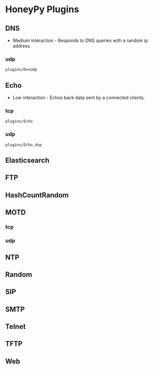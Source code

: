 # HoneyPy Plugins

## DNS

- Medium interaction - Responds to DNS queries with a random ip address.

### udp

`plugins/DnsUdp`

## Echo

- Low interaction - Echos back data sent by a connected clients.

### tcp

`plugins/Echo`

### udp

`plugins/Echo_dup`

## Elasticsearch

## FTP

## HashCountRandom

## MOTD

### tcp

### udp

## NTP

## Random

## SIP

## SMTP

## Telnet

## TFTP

## Web
